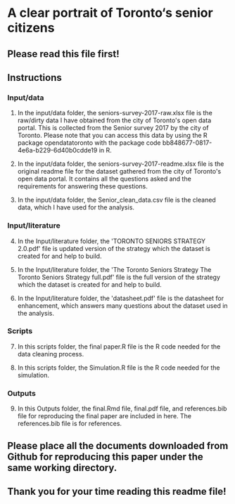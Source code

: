 # A clear portrait of Toronto‘s senior citizens

## Please read this file first!

## Instructions

### Input/data
1. In the input/data folder, the seniors-survey-2017-raw.xlsx file is the raw/dirty data I have obtained from the city of Toronto's open data portal. This is collected from the Senior survey 2017 by the city of Toronto. Please note that you can access this data by using the R package opendatatoronto with the package code bb848677-0817-4e6a-b229-6d40b0cdde19 in R. 

2. In the input/data folder, the seniors-survey-2017-readme.xlsx file is the original readme file for the dataset gathered from the city of Toronto's open data portal. It contains all the questions asked and the requirements for answering these questions.

3. In the input/data folder, the Senior_clean_data.csv file is the cleaned data, which I have used for the analysis. 

### Input/literature

4. In the Input/literature folder, the 'TORONTO SENIORS STRATEGY 2.0.pdf' file is updated version of the strategy which the dataset is created for and help to build. 

5. In the Input/literature folder, the 'The Toronto Seniors Strategy The Toronto Seniors Strategy full.pdf' file is the full version of the strategy which the dataset is created for and help to build. 

6. In the Input/literature folder, the 'datasheet.pdf' file is the datasheet for enhancement, which answers many questions about the dataset used in the analysis. 

### Scripts

7. In this scripts folder, the final paper.R file is the R code needed for the data cleaning process. 

8. In this scripts folder, the Simulation.R file is the R code needed for the simulation. 

### Outputs

9. In this Outputs folder, the final.Rmd file, final.pdf file, and references.bib file for reproducing the final paper are included in here. The references.bib file is for references. 

## Please place all the documents downloaded from Github for reproducing this paper under the same working directory. 

## Thank you for your time reading this readme file!
